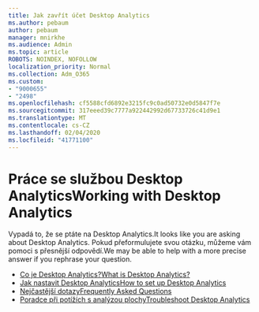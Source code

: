 ```yaml
---
title: Jak zavřít účet Desktop Analytics
ms.author: pebaum
author: pebaum
manager: mnirkhe
ms.audience: Admin
ms.topic: article
ROBOTS: NOINDEX, NOFOLLOW
localization_priority: Normal
ms.collection: Adm_O365
ms.custom:
- "9000655"
- "2498"
ms.openlocfilehash: cf5588cfd6892e3215fc9c0ad50732e0d5847f7e
ms.sourcegitcommit: 317eeed39c7777a922442992d67733726c41d9e1
ms.translationtype: MT
ms.contentlocale: cs-CZ
ms.lasthandoff: 02/04/2020
ms.locfileid: "41771100"
---
```

# <a name="working-with-desktop-analytics"></a><span data-ttu-id="d2b94-102">Práce se službou Desktop Analytics</span><span class="sxs-lookup"><span data-stu-id="d2b94-102">Working with Desktop Analytics</span></span>

<span data-ttu-id="d2b94-103">Vypadá to, že se ptáte na Desktop Analytics.</span><span class="sxs-lookup"><span data-stu-id="d2b94-103">It looks like you are asking about Desktop Analytics.</span></span> <span data-ttu-id="d2b94-104">Pokud přeformulujete svou otázku, můžeme vám pomoci s přesnější odpovědí.</span><span class="sxs-lookup"><span data-stu-id="d2b94-104">We may be able to help with a more precise answer if you rephrase your question.</span></span>

- [<span data-ttu-id="d2b94-105">Co je Desktop Analytics?</span><span class="sxs-lookup"><span data-stu-id="d2b94-105">What is Desktop Analytics?</span></span>](https://docs.microsoft.com/configmgr/desktop-analytics/overview)
- [<span data-ttu-id="d2b94-106">Jak nastavit Desktop Analytics</span><span class="sxs-lookup"><span data-stu-id="d2b94-106">How to set up Desktop Analytics</span></span>](https://docs.microsoft.com/configmgr/desktop-analytics/set-up)
- [<span data-ttu-id="d2b94-107">Nejčastější dotazy</span><span class="sxs-lookup"><span data-stu-id="d2b94-107">Frequently Asked Questions</span></span>](https://docs.microsoft.com/configmgr/desktop-analytics/faq)
- [<span data-ttu-id="d2b94-108">Poradce při potížích s analýzou plochy</span><span class="sxs-lookup"><span data-stu-id="d2b94-108">Troubleshoot Desktop Analytics</span></span>](https://docs.microsoft.com/configmgr/desktop-analytics/troubleshooting)